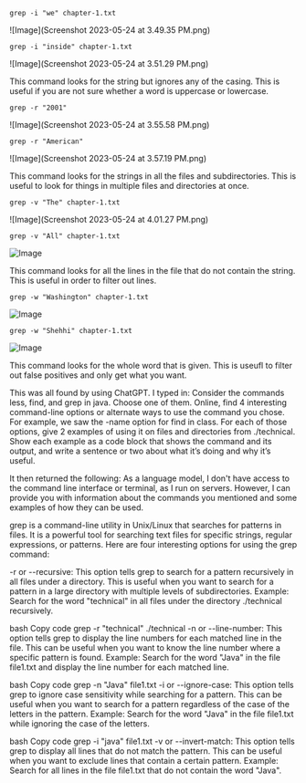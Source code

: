 ```
grep -i "we" chapter-1.txt
```
![Image](Screenshot 2023-05-24 at 3.49.35 PM.png)

```
grep -i "inside" chapter-1.txt
```
![Image](Screenshot 2023-05-24 at 3.51.29 PM.png)

This command looks for the string but ignores any of the casing. This is useful if you are not sure whether a word is uppercase or lowercase.

```
grep -r "2001"
```
![Image](Screenshot 2023-05-24 at 3.55.58 PM.png)
```
grep -r "American"
```
![Image](Screenshot 2023-05-24 at 3.57.19 PM.png)

This command looks for the strings in all the files and subdirectories. This is useful to look for things in multiple files and directories at once.

```
grep -v "The" chapter-1.txt
```
![Image](Screenshot 2023-05-24 at 4.01.27 PM.png)
```
grep -v "All" chapter-1.txt
```
![Image]()

This command looks for all the lines in the file that do not contain the string. This is useful in order to filter out lines.

```
grep -w "Washington" chapter-1.txt
```
![Image]()
```
grep -w "Shehhi" chapter-1.txt
```
![Image]()

This command looks for the whole word that is given. This is useufl to filter out false positives and only get what you want.


This was all found by using ChatGPT.
I typed in:
Consider the commands less, find, and grep in java. Choose one of them. Online, find 4 interesting command-line options or alternate ways to use the command you chose. For example, we saw the -name option for find in class. For each of those options, give 2 examples of using it on files and directories from ./technical. Show each example as a code block that shows the command and its output, and write a sentence or two about what it’s doing and why it’s useful.

It then returned the following:
As a language model, I don't have access to the command line interface or terminal, as I run on servers. However, I can provide you with information about the commands you mentioned and some examples of how they can be used.

grep is a command-line utility in Unix/Linux that searches for patterns in files. It is a powerful tool for searching text files for specific strings, regular expressions, or patterns. Here are four interesting options for using the grep command:

-r or --recursive: This option tells grep to search for a pattern recursively in all files under a directory. This is useful when you want to search for a pattern in a large directory with multiple levels of subdirectories.
Example: Search for the word "technical" in all files under the directory ./technical recursively.

bash
Copy code
grep -r "technical" ./technical
-n or --line-number: This option tells grep to display the line numbers for each matched line in the file. This can be useful when you want to know the line number where a specific pattern is found.
Example: Search for the word "Java" in the file file1.txt and display the line number for each matched line.

bash
Copy code
grep -n "Java" file1.txt
-i or --ignore-case: This option tells grep to ignore case sensitivity while searching for a pattern. This can be useful when you want to search for a pattern regardless of the case of the letters in the pattern.
Example: Search for the word "Java" in the file file1.txt while ignoring the case of the letters.

bash
Copy code
grep -i "java" file1.txt
-v or --invert-match: This option tells grep to display all lines that do not match the pattern. This can be useful when you want to exclude lines that contain a certain pattern.
Example: Search for all lines in the file file1.txt that do not contain the word "Java".

